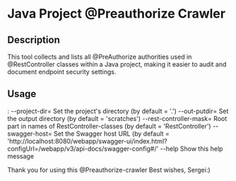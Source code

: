 <h1>Java Project @Preauthorize Crawler<h2></h2>

<h2>Description</h2>

This tool collects and lists all @PreAuthorize authorities used in @RestController classes within a Java project, making it easier to audit and document endpoint security settings.

<h2>Usage</h2>:
  --project-dir=<path>   Set the project's directory (by default = '.')
  --out-putdir=<path>    Set the output directory (by default = 'scratches')
  --rest-controller-mask=<RestController>  Root part in names of RestController-classes (by default = 'RestController')
  --swagger-host=<url>   Set the Swagger host URL (by default = 'http://localhost:8080/webapp/swagger-ui/index.html?configUrl=/webapp/v3/api-docs/swagger-config#/'
  --help                Show this help message

  Thank you for using this @Preauthorize-crawler
  Best wishes, Sergei:)
